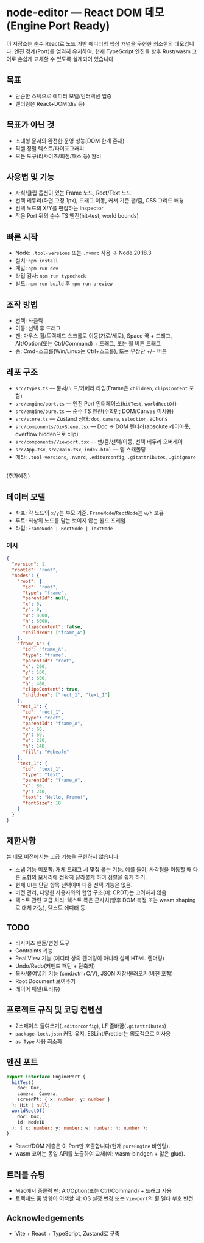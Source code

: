 # node-editor — React DOM 데모 (Engine Port Ready)

이 저장소는 순수 React로 노드 기반 에디터의 핵심 개념을 구현한 최소한의 데모입니다. 엔진 경계(Port)를 엄격히 유지하여, 현재 TypeScript 엔진을 향후 Rust/wasm 코어로 손쉽게 교체할 수 있도록 설계되어 있습니다.

## 목표

- 단순한 스택으로 에디터 모델/인터랙션 입증
- 렌더링은 React+DOM(div 등)

## 목표가 아닌 것

- 초대형 문서의 완전한 운영 성능(DOM 한계 존재)
- 픽셀 정밀 텍스트/타이포그래피
- 모든 도구(리사이즈/회전/패스 등) 완비

## 사용법 및 기능

- 자식/클립 옵션이 있는 Frame 노드, Rect/Text 노드
- 선택 테두리(화면 고정 1px), 드래그 이동, 커서 기준 팬/줌, CSS 그리드 배경
- 선택 노드의 X/Y를 편집하는 Inspector
- 작은 Port 뒤의 순수 TS 엔진(hit-test, world bounds)

## 빠른 시작

- Node: `.tool-versions` 또는 `.nvmrc` 사용 → Node 20.18.3
- 설치: `npm install`
- 개발: `npm run dev`
- 타입 검사: `npm run typecheck`
- 빌드: `npm run build` 후 `npm run preview`

## 조작 방법

- 선택: 좌클릭
- 이동: 선택 후 드래그
- 팬: 마우스 휠/트랙패드 스크롤로 이동(가로/세로),
  Space 꾹 + 드래그, Alt/Option(또는 Ctrl/Command) + 드래그, 또는 휠 버튼 드래그
- 줌: Cmd+스크롤(Win/Linux는 Ctrl+스크롤), 또는 우상단 +/− 버튼

## 레포 구조

- `src/types.ts` — 문서/노드/카메라 타입(Frame은 `children`, `clipsContent` 포함)
- `src/engine/port.ts` — 엔진 Port 인터페이스(`hitTest`, `worldRectOf`)
- `src/engine/pure.ts` — 순수 TS 엔진(수학만; DOM/Canvas 미사용)
- `src/store.ts` — Zustand 상태: `doc`, `camera`, `selection`, actions
- `src/components/DivScene.tsx` — Doc → DOM 렌더러(absolute 레이아웃, overflow:hidden으로 clip)
- `src/components/Viewport.tsx` — 팬/줌/선택/이동, 선택 테두리 오버레이
- `src/App.tsx`, `src/main.tsx`, `index.html` — 앱 스캐폴딩
- 메타: `.tool-versions`, `.nvmrc`, `.editorconfig`, `.gitattributes`, `.gitignore`

## 

(추가예정)

## 데이터 모델

- 좌표: 각 노드의 `x/y`는 부모 기준. `FrameNode`/`RectNode`는 `w/h` 보유
- 루트: 최상위 노드를 담는 보이지 않는 월드 프레임
- 타입: `FrameNode | RectNode | TextNode`

### 예시

```json
{
  "version": 1,
  "rootId": "root",
  "nodes": {
    "root": {
      "id": "root",
      "type": "frame",
      "parentId": null,
      "x": 0,
      "y": 0,
      "w": 8000,
      "h": 6000,
      "clipsContent": false,
      "children": ["frame_A"]
    },
    "frame_A": {
      "id": "frame_A",
      "type": "frame",
      "parentId": "root",
      "x": 200,
      "y": 160,
      "w": 600,
      "h": 400,
      "clipsContent": true,
      "children": ["rect_1", "text_1"]
    },
    "rect_1": {
      "id": "rect_1",
      "type": "rect",
      "parentId": "frame_A",
      "x": 60,
      "y": 60,
      "w": 220,
      "h": 140,
      "fill": "#dbeafe"
    },
    "text_1": {
      "id": "text_1",
      "type": "text",
      "parentId": "frame_A",
      "x": 80,
      "y": 240,
      "text": "Hello, Frame!",
      "fontSize": 18
    }
  }
}
```

## 제한사항

본 데모 버전에서는 고급 기능을 구현하지 않습니다.

- 스냅 기능 미포함: 개체 드래그 시 맞춰 붙는 기능. 예를 들어, 사각형을 이동할 때 다른 도형의 모서리에 정확히 달라붙게 하여 정렬을 쉽게 하기.
- 현재 UI는 단일 항목 선택이며 다중 선택 기능은 없음.
- 버전 관리, 다양한 사용자와의 협업 구조(예: CRDT)는 고려하지 않음
- 텍스트 관련 고급 처리: 텍스트 폭은 근사치(향후 DOM 측정 또는 wasm shaping로 대체 가능), 텍스트 에디터 등

## TODO

- 리사이즈 핸들/변형 도구
- Contraints 기능
- Real View 기능 (에디터 상의 렌더링이 아니라 실제 HTML 렌더링)
- Undo/Redo(커맨드 패턴 + 단축키)
- 복사/붙여넣기 기능 (cmd/ctrl+C/V), JSON 저장/불러오기(버전 포함)
- Root Document 보여주기
- 레이어 패널(트리뷰)

## 프로젝트 규칙 및 코딩 컨벤션

- 2스페이스 들여쓰기(`.editorconfig`), LF 줄바꿈(`.gitattributes`)
- `package-lock.json` 커밋 유지, ESLint/Prettier는 의도적으로 미사용
- `as Type` 사용 최소화

## 엔진 포트

```ts
export interface EnginePort {
  hitTest(
    doc: Doc,
    camera: Camera,
    screenPt: { x: number; y: number }
  ): Hit | null;
  worldRectOf(
    doc: Doc,
    id: NodeID
  ): { x: number; y: number; w: number; h: number };
}
```

- React/DOM 계층은 이 Port만 호출합니다(현재 `pureEngine` 바인딩).
- wasm 코어는 동일 API를 노출하여 교체(예: wasm-bindgen + 얇은 glue).

## 트러블 슈팅

- Mac에서 중클릭 팬: Alt/Option(또는 Ctrl/Command) + 드래그 사용
- 트랙패드 줌 방향이 어색할 때: OS 설정 변경 또는 `Viewport`의 휠 델타 부호 반전

## Acknowledgements

- Vite + React + TypeScript, Zustand로 구축
